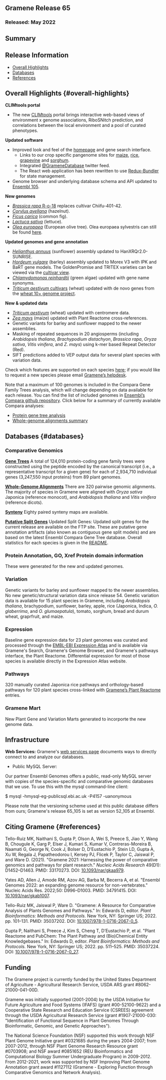 ## Gramene Release 65
### Released: May 2022
## Summary

## Release Information
- [Overall Highlights](#overall-highlights)
- [Databases](#databases)
- [References](#references)

## Overall Highlights {#overall-highlights}

**CLIMtools portal**

- The new [CLIMtools](https://gramene.org/CLIMtools) portal brings interactive web-based views of environment x genome associations,
  RiboSNitch prediction, and correlations between the local environment and a pool of curated phenotypes.

**Updated software**

- Improved look and feel of the [homepage](https://gramene.org) and gene search interface.
  - Links to our crop specific pangenome sites for [maize](https://maize-pangenome.gramene.org/), [rice](https://oryza.gramene.org/), [grapevine](https://vitis.gramene.org/) and [sorghum](https://sorghumbase.org).
  - Integrated [@GrameneDatabase](https://twitter.com/GrameneDatabase) twitter feed.
  - The React web application has been rewritten to use [Redux-Bundler](https://reduxbundler.com/) for state management.
- Genome browser and underlying database schema and API updated to [Ensembl 105](https://www.ensembl.info/2021/12/10/ensembl-105-has-been-released/).

**New genomes**

- [_Brassica rapa_ R-o-18](http://ensembl.gramene.org/Brassica_rapa_ro18) replaces cultivar Chiifu-401-42.
- [_Corylus avellana_](http://ensembl.gramene.org/Corylus_avellana) (hazelnut).
- [_Ficus carica_](http://ensembl.gramene.org/Ficus_carica) (common fig).
- [_Lactuca sativa_](http://ensembl.gramene.org/Lactuca_sativa) (lettuce).
- [_Olea europaea_](http://ensembl.gramene.org/Olea_europaea) (European olive tree). Olea europaea sylvestris can still be found [here](http://ensembl.gramene.org/Olea_europaea/Info/Strains?db=core).

**Updated genomes and gene annotation**

- [_Helianthus annuus_](http://ensembl.gramene.org/Helianthus_annuus) (sunflower) assembly updated to HanXRQr2.0-SUNRISE.
- [_Hordeum vulgare_](http://ensembl.gramene.org/Hordeum_vulgare) (barley) assembly updated to Morex V3 with IPK and BaRT gene models. The GoldenPromise and TRITEX varieties can be viewed via the [cultivar view](http://ensembl.gramene.org/Hordeum_vulgare/Info/Strains?db=core).
- [_Chlamydomonas reinhardtii_](http://ensembl.gramene.org/Chlamydomonas_reinhardtii) (green algae) updated with gene name synonyms.
- [_Triticum aestivum_ cultivars](https://ensembl.gramene.org/Triticum_aestivum/Info/Strains) (wheat) updated with de novo genes from the [wheat 10+ genome project](http://www.10wheatgenomes.com/).

**New & updated data**

- [_Triticum aestivum_](https://ensembl.gramene.org/Triticum_aestivum) (wheat) updated with centromere data.
- [_Zea mays_](https://ensembl.gramene.org/Zea_mays) (maize) updated with Plant Reactome cross-references.
- Genetic variants for barley and sunflower mapped to the newer assemblies.
- Masking of repeated sequences in 20 angiosperms (including _Arabidopsis thaliana_, _Brachypodium distachyon_, _Brassica rapa_, _Oryza sativa_, _Vitis vinifera_, and _Z. mays_) using k-mer based Repeat Detector (Red).
- SIFT predictions added to VEP output data for several plant species with variation data.


Check which features are supported on each species [here](http://ensembl.gramene.org/species.html); if you would like to request a new species please email [Gramene’s helpdesk](https://www.gramene.org/feedback).

Note that a maximum of 100 genomes is included in the Compara Gene Family Trees analysis, which will change depending on data available for each release. You can find the list of included genomes in [Ensembl’s Compara github repository](https://github.com/Ensembl/ensembl-compara/blob/release/104/conf/plants/allowed_species.json). Click below for a summary of currently available Compara analyses:

- [Protein gene tree analysis](https://ensembl.gramene.org/info/genome/compara/prot_tree_stats.html)
- [Whole-genome alignments summary](https://ensembl.gramene.org/info/genome/compara/compara_analyses.html)



## Databases {#databases}
### Comparative Genomics

[**Gene Trees**](https://ensembl.gramene.org/info/genome/compara/prot_tree_stats.html)
A total of 124,010 protein-coding gene family trees were constructed using the peptide encoded by
the canonical transcript (i.e., a representative transcript for a given gene) for each
of 2,934,710 individual genes (3,247,550 input proteins) from 89 plant genomes.

[**Whole-Genome Alignments**](https://ensembl.gramene.org/info/genome/compara/compara_analyses.html)
There are 320 pairwise genomic alignments. The majority of species in Gramene were aligned with _Oryza sativa_ Japonica (reference monocot), and _Arabidopsis thaliana_ and _Vitis vinifera_ (reference dicots).

[**Synteny**](https://ensembl.gramene.org/info/genome/compara/compara_analyses.html)
Eighty paired synteny maps are available. 

[**Putative Split Genes**](http://ftp.gramene.org/CURRENT_RELEASE/splitgenes/)
Updated Split Genes: Updated split genes for the current release are available on the FTP site.  These are putative gene annotation artifacts (also known as contiguous gene split models) and are based on the latest Ensembl Compara Gene Tree database. Overall statistics for each species is given in the [README](http://ftp.gramene.org/CURRENT_RELEASE/split_genes/1_ReadMe_SplitGenesBySpecies.txt).


### Protein Annotation, GO, Xref Protein domain information 

These were generated for the new and updated genomes.


### Variation

Genetic variants for barley and sunflower mapped to the newer assemblies. No new genetic/structural variation data since release 54. Genetic variation data is available for 15 plant species in Gramene, including _Arabidopsis thaliana_, brachypodium, sunflower, barley, apple, rice (Japonica, Indica, _O. glaberrima_, and _O. glumaepatula_), tomato, sorghum, bread and durum wheat, graprfruit, and maize.


### Expression

Baseline gene expression data for 23 plant genomes was curated and processed through the [EMBL-EBI Expression Atlas](https://www.ebi.ac.uk/gxa/plant/experiments) and is available via Gramene's Search, Gramene's Genome Browser, and Gramene's pathways interface, the Plant Reactome. Differential expression for most of those species is available directly in the Expression Atlas website. 


### Pathways

320 manually curated Japonica rice pathways and orthology-based pathways for 120 plant species cross-linked with [Gramene’s Plant Reactome](https://plantreactome.gramene.org/) entries.


### Gramene Mart

New Plant Gene and Variation Marts generated to incorporte the new genome data.

## Infrastructure

**Web Services:** Gramene's [web services page](https://gramene.org/web-services) documents ways to directly connect to and analyze our databases.

- Public MySQL Server: 

Our partner Ensembl Genomes offers a public, read-only MySQL server with copies of the species-specific and comparative genomic databases that we use. To use this with the mysql command-line client:

  $ mysql -hmysql-eg-publicsql.ebi.ac.uk -P4157 -uanonymous

Please note that the versioning scheme used at this public database differs from ours; Gramene's release 65_105 is set as version 52_105 at Ensembl.


## Citing Gramene {#references}

Tello-Ruiz MK, Naithani S, Gupta P, Olson A, Wei S, Preece S, Jiao Y, Wang B, Chougule K, Garg P, Elser J, Kumari S, Kumar V, Contreras-Moreira B, Naamati G, George N, Cook J, Bolser D, D’Eustachio P, Stein LD, Gupta A, Xu W, Regala J, Papatheodorou I, Kersey PJ, Flicek P, Taylor C, Jaiswal P, and Ware D. (2021). "Gramene 2021: Harnessing the power of comparative genomics and pathways for plant research." *Nucleic Acids Research* 49(D1): D1452–D1463. PMID: 33170273. DOI: [10.1093/nar/gkaa979](https://doi.org/10.1093/nar/gkaa979).

Yates AD, Allen J, Amode RM, Azov AG, Barba M, Becerra A, et al. "Ensembl Genomes 2022: an expanding genome resource for non-vertebrates." Nucleic Acids Res. 2022;50: D996–D1003. PMID: 34791415. DOI: [10.1093/nar/gkab1007](https://doi.org/10.1093/nar/gkab1007).

Tello-Ruiz MK, Jaiswal P, Ware D. "Gramene: A Resource for Comparative Analysis of Plants Genomes and Pathways." In: Edwards D, editor. *Plant Bioinformatics: Methods and Protocols.* New York, NY: Springer US; 2022. pp. 101–131. PMID: 35037202. DOI: [10.1007/978-1-0716-2067-0_5](https://doi.org/10.1007/978-1-0716-2067-0_5).

Gupta P, Naithani S, Preece J, Kim S, Cheng T, D’Eustachio P, et al. "Plant Reactome and PubChem: The Plant Pathway and (Bio)Chemical Entity Knowledgebases." In: Edwards D, editor. *Plant Bioinformatics: Methods and Protocols.* New York, NY: Springer US; 2022. pp. 511–525. PMID: 35037224. DOI: [10.1007/978-1-0716-2067-0_27](https://doi.org/10.1007/978-1-0716-2067-0_27).

## Funding

The Gramene project is currently funded by the United States Department of Agriculture - Agricultural Research Service, USDA ARS grant #8062-21000-041-00D. 

Gramene was initially supported (2001-2004) by the USDA Initiative for Future Agriculture and Food Systems (IFAFS) (grant #00-52100-9622) and a Cooperative State Research and Education Service (CSREES) agreement through the USDA Agricultural Research Service (grant #1907-21000-030: "Identification of Functional Sequence in Plant Genomes Through Bioinformatic, Genomic, and Genetic Approaches").

The National Science Foundation (NSF) supported this work through NSF Plant Genome Initiative grant #0321685 during the years 2004-2007; from 2007-2012, through NSF Plant Genome Research Resource grant #0703908; and NSF award #0851652 (REU Bioinformatics and Computational Biology Summer Undergraduate Program) in 2009-2012. From 2012-2021, work was supported by NSF Improving Plant Genome Annotation grant award #1127112 (Gramene - Exploring Function through Comparative Genomics and Network Analysis).

